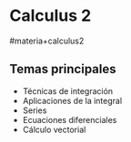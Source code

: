 # Calculus 2
#materia+calculus2

## Temas principales

*   Técnicas de integración
*   Aplicaciones de la integral
*   Series
*   Ecuaciones diferenciales
*   Cálculo vectorial